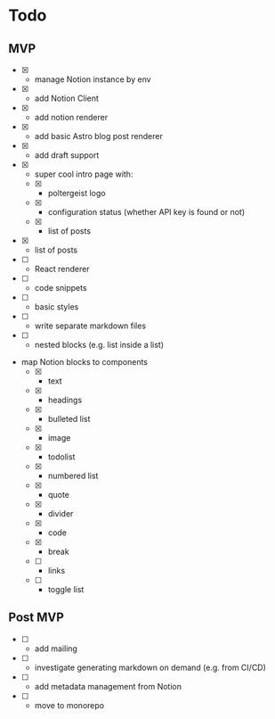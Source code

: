 # Todo

## MVP

- [x] - manage Notion instance by env
- [x] - add Notion Client
- [x] - add notion renderer
- [x] - add basic Astro blog post renderer
- [x] - add draft support
- [x] - super cool intro page with:
  - [x] - poltergeist logo
  - [x] - configuration status (whether API key is found or not)
  - [x] - list of posts
- [x] - list of posts
- [ ] - React renderer
- [ ] - code snippets
- [ ] - basic styles
- [ ] - write separate markdown files
- [ ] - nested blocks (e.g. list inside a list)
- map Notion blocks to components
  - [x] - text
  - [x] - headings
  - [x] - bulleted list
  - [x] - image
  - [x] - todolist
  - [x] - numbered list
  - [x] - quote
  - [x] - divider
  - [x] - code
  - [x] - break
  - [ ] - links
  - [ ] - toggle list

## Post MVP

- [ ] - add mailing
- [ ] - investigate generating markdown on demand (e.g. from CI/CD)
- [ ] - add metadata management from Notion
- [ ] - move to monorepo
